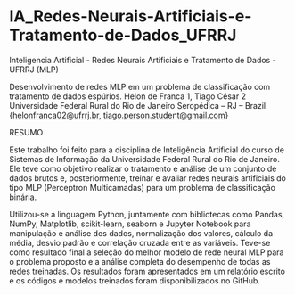 # IA_Redes-Neurais-Artificiais-e-Tratamento-de-Dados_UFRRJ
 Inteligencia Artificial - Redes Neurais Artificiais e Tratamento de Dados - UFRRJ (MLP)

Desenvolvimento de redes MLP em um problema de classificação com tratamento de dados espúrios.
Helon de Franca 1, Tiago César 2
Universidade Federal Rural do Rio de Janeiro
Seropédica – RJ – Brazil
{helonfranca02@ufrrj.br, tiago.person.student@gmail.com}

RESUMO

Este trabalho foi feito para a disciplina de Inteligência Artificial do curso de Sistemas de Informação da Universidade Federal Rural do Rio de Janeiro.
Ele teve como objetivo realizar o tratamento e análise de um conjunto de dados brutos e, posteriormente, treinar e avaliar redes neurais artificiais do tipo MLP (Perceptron Multicamadas) para um problema de classificação binária.


Utilizou-se a linguagem Python, juntamente com bibliotecas como Pandas, NumPy, Matplotlib, scikit-learn, seaborn e Jupyter Notebook para manipulação e análise dos dados, normalização dos valores, cálculo da média, desvio padrão e correlação cruzada entre as variáveis. Teve-se como resultado final a seleção do melhor modelo de rede neural MLP para o problema proposto e a análise completa do desempenho de todas as redes treinadas. Os resultados foram apresentados em um relatório escrito e os códigos e modelos treinados foram disponibilizados no GitHub.
